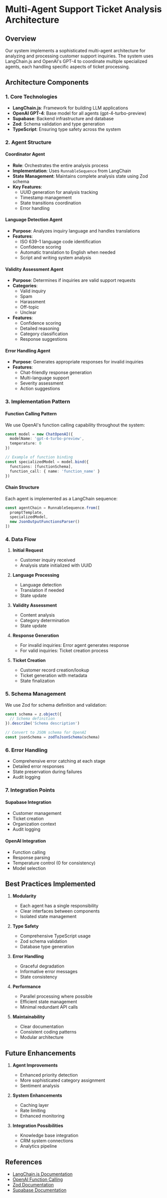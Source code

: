 # Multi-Agent Support Ticket Analysis Architecture

## Overview
Our system implements a sophisticated multi-agent architecture for analyzing and processing customer support inquiries. The system uses LangChain.js and OpenAI's GPT-4 to coordinate multiple specialized agents, each handling specific aspects of ticket processing.

## Architecture Components

### 1. Core Technologies
- **LangChain.js**: Framework for building LLM applications
- **OpenAI GPT-4**: Base model for all agents (gpt-4-turbo-preview)
- **Supabase**: Backend infrastructure and database
- **Zod**: Schema validation and type generation
- **TypeScript**: Ensuring type safety across the system

### 2. Agent Structure

#### Coordinator Agent
- **Role**: Orchestrates the entire analysis process
- **Implementation**: Uses `RunnableSequence` from LangChain
- **State Management**: Maintains complete analysis state using Zod schema
- **Key Features**:
  - UUID generation for analysis tracking
  - Timestamp management
  - State transitions coordination
  - Error handling

#### Language Detection Agent
- **Purpose**: Analyzes inquiry language and handles translations
- **Features**:
  - ISO 639-1 language code identification
  - Confidence scoring
  - Automatic translation to English when needed
  - Script and writing system analysis

#### Validity Assessment Agent
- **Purpose**: Determines if inquiries are valid support requests
- **Categories**:
  - Valid inquiry
  - Spam
  - Harassment
  - Off-topic
  - Unclear
- **Features**:
  - Confidence scoring
  - Detailed reasoning
  - Category classification
  - Response suggestions

#### Error Handling Agent
- **Purpose**: Generates appropriate responses for invalid inquiries
- **Features**:
  - Chat-friendly response generation
  - Multi-language support
  - Severity assessment
  - Action suggestions

### 3. Implementation Pattern

#### Function Calling Pattern
We use OpenAI's function calling capability throughout the system:
```typescript
const model = new ChatOpenAI({
  modelName: 'gpt-4-turbo-preview',
  temperature: 0
})

// Example of function binding
const specializedModel = model.bind({
  functions: [functionSchema],
  function_call: { name: 'function_name' }
})
```

#### Chain Structure
Each agent is implemented as a LangChain sequence:
```typescript
const agentChain = RunnableSequence.from([
  promptTemplate,
  specializedModel,
  new JsonOutputFunctionsParser()
])
```

### 4. Data Flow

1. **Initial Request**
   - Customer inquiry received
   - Analysis state initialized with UUID

2. **Language Processing**
   - Language detection
   - Translation if needed
   - State update

3. **Validity Assessment**
   - Content analysis
   - Category determination
   - State update

4. **Response Generation**
   - For invalid inquiries: Error agent generates response
   - For valid inquiries: Ticket creation process

5. **Ticket Creation**
   - Customer record creation/lookup
   - Ticket generation with metadata
   - State finalization

### 5. Schema Management

We use Zod for schema definition and validation:
```typescript
const schema = z.object({
  // Schema definition
}).describe('Schema description')

// Convert to JSON schema for OpenAI
const jsonSchema = zodToJsonSchema(schema)
```

### 6. Error Handling

- Comprehensive error catching at each stage
- Detailed error responses
- State preservation during failures
- Audit logging

### 7. Integration Points

#### Supabase Integration
- Customer management
- Ticket creation
- Organization context
- Audit logging

#### OpenAI Integration
- Function calling
- Response parsing
- Temperature control (0 for consistency)
- Model selection

## Best Practices Implemented

1. **Modularity**
   - Each agent has a single responsibility
   - Clear interfaces between components
   - Isolated state management

2. **Type Safety**
   - Comprehensive TypeScript usage
   - Zod schema validation
   - Database type generation

3. **Error Handling**
   - Graceful degradation
   - Informative error messages
   - State consistency

4. **Performance**
   - Parallel processing where possible
   - Efficient state management
   - Minimal redundant API calls

5. **Maintainability**
   - Clear documentation
   - Consistent coding patterns
   - Modular architecture

## Future Enhancements

1. **Agent Improvements**
   - Enhanced priority detection
   - More sophisticated category assignment
   - Sentiment analysis

2. **System Enhancements**
   - Caching layer
   - Rate limiting
   - Enhanced monitoring

3. **Integration Possibilities**
   - Knowledge base integration
   - CRM system connections
   - Analytics pipeline

## References

- [LangChain.js Documentation](https://js.langchain.com/docs)
- [OpenAI Function Calling](https://platform.openai.com/docs/guides/gpt/function-calling)
- [Zod Documentation](https://zod.dev/)
- [Supabase Documentation](https://supabase.com/docs) 